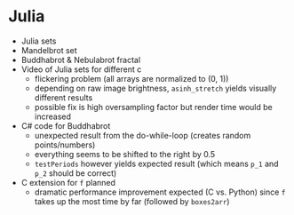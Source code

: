 # Julia
- Julia sets
- Mandelbrot set
- Buddhabrot & Nebulabrot fractal
- Video of Julia sets for different c
  - flickering problem (all arrays are normalized to (0, 1))
  - depending on raw image brightness, ``asinh_stretch`` yields visually different results
  - possible fix is high oversampling factor but render time would be increased
- C# code for Buddhabrot
  - unexpected result from the do-while-loop (creates random points/numbers)
  - everything seems to be shifted to the right by 0.5
  - ``testPeriods`` however yields expected result (which means ``p_1`` and ``p_2`` should be correct)
- C extension for ``f`` planned
  - dramatic performance improvement expected (C vs. Python) since ``f`` takes up the most time by far (followed by ``boxes2arr``)

